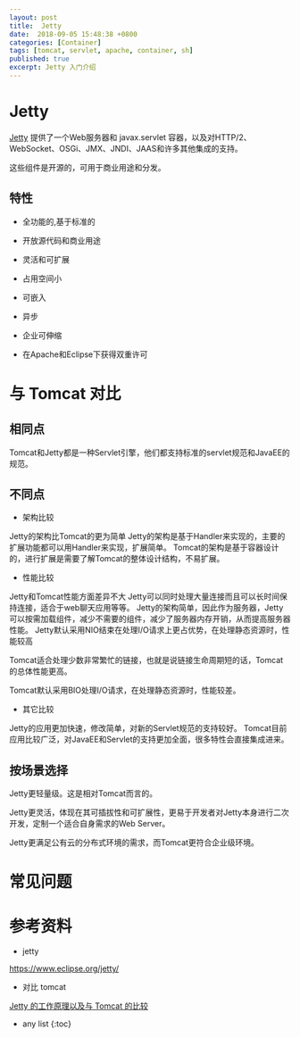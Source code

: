 ```yaml
---
layout: post
title:  Jetty
date:  2018-09-05 15:48:38 +0800
categories: [Container]
tags: [tomcat, servlet, apache, container, sh]
published: true
excerpt: Jetty 入门介绍
---
```


# Jetty

[Jetty](https://www.eclipse.org/jetty/) 提供了一个Web服务器和 javax.servlet 容器，以及对HTTP/2、WebSocket、OSGi、JMX、JNDI、JAAS和许多其他集成的支持。

这些组件是开源的，可用于商业用途和分发。

## 特性

- 全功能的,基于标准的

- 开放源代码和商业用途

- 灵活和可扩展

- 占用空间小

- 可嵌入

- 异步

- 企业可伸缩

- 在Apache和Eclipse下获得双重许可


# 与 Tomcat 对比

## 相同点

Tomcat和Jetty都是一种Servlet引擎，他们都支持标准的servlet规范和JavaEE的规范。

## 不同点

- 架构比较

Jetty的架构比Tomcat的更为简单
Jetty的架构是基于Handler来实现的，主要的扩展功能都可以用Handler来实现，扩展简单。
Tomcat的架构是基于容器设计的，进行扩展是需要了解Tomcat的整体设计结构，不易扩展。

- 性能比较

Jetty和Tomcat性能方面差异不大
Jetty可以同时处理大量连接而且可以长时间保持连接，适合于web聊天应用等等。
Jetty的架构简单，因此作为服务器，Jetty可以按需加载组件，减少不需要的组件，减少了服务器内存开销，从而提高服务器性能。
Jetty默认采用NIO结束在处理I/O请求上更占优势，在处理静态资源时，性能较高

Tomcat适合处理少数非常繁忙的链接，也就是说链接生命周期短的话，Tomcat的总体性能更高。

Tomcat默认采用BIO处理I/O请求，在处理静态资源时，性能较差。

- 其它比较

Jetty的应用更加快速，修改简单，对新的Servlet规范的支持较好。
Tomcat目前应用比较广泛，对JavaEE和Servlet的支持更加全面，很多特性会直接集成进来。

## 按场景选择

Jetty更轻量级。这是相对Tomcat而言的。

Jetty更灵活，体现在其可插拔性和可扩展性，更易于开发者对Jetty本身进行二次开发，定制一个适合自身需求的Web Server。

Jetty更满足公有云的分布式环境的需求，而Tomcat更符合企业级环境。

# 常见问题

# 参考资料

- jetty

https://www.eclipse.org/jetty/

- 对比 tomcat

[Jetty 的工作原理以及与 Tomcat 的比较](https://www.ibm.com/developerworks/cn/java/j-lo-jetty/index.html)

* any list
{:toc}